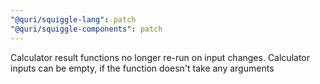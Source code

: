 ```yaml
---
"@quri/squiggle-lang": patch
"@quri/squiggle-components": patch
---
```


Calculator result functions no longer re-run on input changes. Calculator inputs can be empty, if the function doesn't take any arguments
